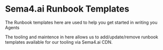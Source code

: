 # Sema4.ai Runbook Templates

The Runbook templates here are used to help you get started in writing you Agents

The tooling and maintence in here allows us to add/update/remove runbook templates available for our tooling via Sema4.ai CDN.